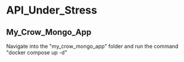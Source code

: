 # API_Under_Stress

## My_Crow_Mongo_App
Navigate into the "my_crow_mongo_app" folder and run the command "docker compose up -d"